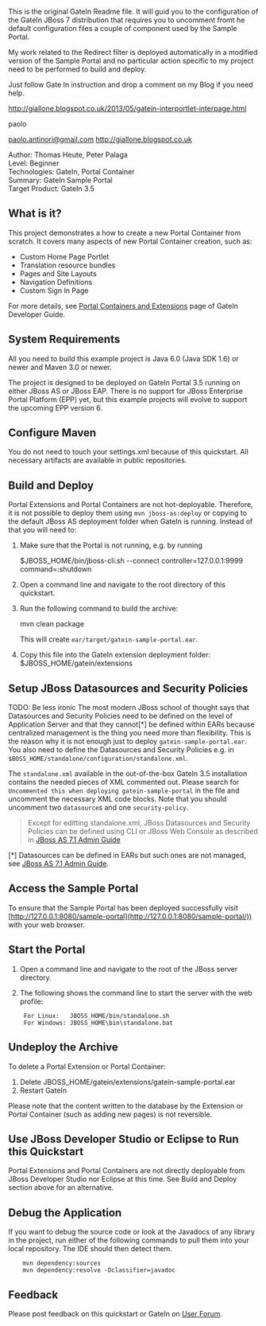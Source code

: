 This is the original GateIn Readme file. It will guid you to the configuration of the GateIn JBoss 7 distribution that requires you to uncomment fromt he default configuration files a couple of component used by the Sample Portal.

My work related to the Redirect filter is deployed automatically in a modified version of the Sample Portal and no particular action specific to my project need to be performed to build and deploy.

Just follow Gate In instruction and drop a comment on my Blog if you need help.

http://giallone.blogspot.co.uk/2013/05/gatein-interportlet-interpage.html


paolo

paolo.antinori@gmail.com
http://giallone.blogspot.co.uk




<!--~ Do not edit this derived file! See gatein-portal-quickstarts-parent/src/main/freemarker/gatein-sample-portal/README.md.ftl ~-->

Author: Thomas Heute, Peter Palaga  
Level: Beginner  
Technologies: GateIn, Portal Container  
Summary: GateIn Sample Portal  
Target Product: GateIn 3.5


What is it?
-----------

This project demonstrates a how to create a new Portal Container from scratch. It covers many aspects of new Portal Container
creation, such as:

* Custom Home Page Portlet
* Translation resource bundles
* Pages and Site Layouts
* Navigation Definitions
* Custom Sign In Page

For more details, see [Portal Containers and Extensions](https://docs.jboss.org/author/display/GTNPORTAL35/GDG-Portal+Containers+and+Extensions) page of 
GateIn Developer Guide.


<!--~ Included from gatein-portal-quickstarts-parent/src/main/freemarker/include/system-requirements.md.ftl ~-->
System Requirements
-------------------

All you need to build this example project is Java 6.0 (Java SDK 1.6) or newer and Maven 3.0 or newer.

The project is designed to be deployed on GateIn Portal 3.5 running on either
JBoss AS or JBoss EAP. There is no support for JBoss Enterprise Portal Platform (EPP) yet, 
but this example projects will evolve to support the upcoming EPP version 6.


<!--~ Included from gatein-portal-quickstarts-parent/src/main/freemarker/include/configure-maven.md.ftl ~-->
Configure Maven
---------------

You do not need to touch your settings.xml because of this quickstart. All necessary artifacts are available in public
repositories.


<!--~ Included from gatein-portal-quickstarts-parent/src/main/freemarker/include/build-and-deploy-portal-container-or-extension.md.ftl ~-->
Build and Deploy
----------------

Portal Extensions and Portal Containers are not hot-deployable. Therefore, it is not possible to deploy them using 
`mvn jboss-as:deploy` or copying to the default JBoss AS deployment folder when 
GateIn is running. Instead of that you will need to:

1. Make sure that the Portal is not running, e.g. by running 

      $JBOSS_HOME/bin/jboss-cli.sh --connect controller=127.0.0.1:9999 command=:shutdown

2. Open a command line and navigate to the root directory of this quickstart.
3. Run the following command to build the archive:

      mvn clean package

   This will create `ear/target/gatein-sample-portal.ear`.
4. Copy this file into the GateIn extension deployment folder: $JBOSS_HOME/gatein/extensions

Setup JBoss Datasources and Security Policies
---------------------------------------------  

TODO: Be less ironic
The most modern JBoss school of thought says that Datasources and Security Policies need to be defined on the level of 
Application Server and that they cannot[*] be defined within EARs because centralized management is the thing you 
need more than flexibility. This is the reason why it is not enough just to deploy `gatein-sample-portal.ear`. You also need 
to define the Datasources and Security Policies e.g. in `$BOSS_HOME/standalone/configuration/standalone.xml`.

The `standalone.xml` available in the out-of-the-box GateIn 3.5 installation contains the needed pieces 
of XML commented out. Please search for `Uncommented this when deploying gatein-sample-portal` in the file and uncomment the 
necessary XML code blocks. Note that you should uncomment two `datasource`s and one `security-policy`.

> Except for editting standalone.xml, JBoss Datasources and Security Policies can be defined using CLI or JBoss Web Console as 
> described in [JBoss AS 7.1 Admin Guide](https://docs.jboss.org/author/display/AS71/Admin+Guide#AdminGuide-Datasources) 

[*] Datasources can be defined in EARs but such ones are not managed, see 
[JBoss AS 7.1 Admin Guide](https://docs.jboss.org/author/display/AS71/Admin+Guide#AdminGuide-Deploymentof%5Cds.xmlfiles).


Access the Sample Portal
------------------------

To ensure that the Sample Portal has been deployed successfully visit 
[http://127.0.0.1:8080/sample-portal](http://127.0.0.1:8080/sample-portal/)) with your web browser.


<!--~ Included from gatein-portal-quickstarts-parent/src/main/freemarker/include/start-the-portal.md.ftl ~-->
Start the Portal
----------------

1. Open a command line and navigate to the root of the JBoss server directory.
2. The following shows the command line to start the server with the web profile:

        For Linux:   JBOSS_HOME/bin/standalone.sh
        For Windows: JBOSS_HOME\bin\standalone.bat


Undeploy the Archive
--------------------

To delete a Portal Extension or Portal Container:
1. Delete JBOSS_HOME/gatein/extensions/gatein-sample-portal.ear
2. Restart GateIn

Please note that the content written to the database by the Extension or Portal Container (such as adding new pages) is not 
reversible.


Use JBoss Developer Studio or Eclipse to Run this Quickstart
------------------------------------------------------------

Portal Extensions and Portal Containers are not directly deployable from JBoss Developer Studio nor Eclipse at this time. 
See Build and Deploy section above for an alternative.  


<!--~ Included from gatein-portal-quickstarts-parent/src/main/freemarker/include/debug.md.ftl ~-->
Debug the Application
---------------------

If you want to debug the source code or look at the Javadocs of any library in the project, run either of the following 
commands to pull them into your local repository. The IDE should then detect them.

        mvn dependency:sources
        mvn dependency:resolve -Dclassifier=javadoc


<!--~ Included from gatein-portal-quickstarts-parent/src/main/freemarker/include/feedback.md.ftl ~-->
Feedback
--------

Please post feedback on this quickstart or GateIn on [User Forum](https://community.jboss.org/en/gatein?view=discussions).

